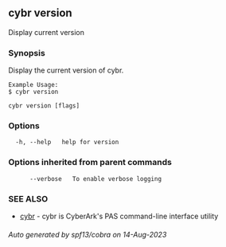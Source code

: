 ## cybr version

Display current version

### Synopsis

Display the current version of cybr.
	
	Example Usage:
	$ cybr version

```
cybr version [flags]
```

### Options

```
  -h, --help   help for version
```

### Options inherited from parent commands

```
      --verbose   To enable verbose logging
```

### SEE ALSO

* [cybr](cybr.md)	 - cybr is CyberArk's PAS command-line interface utility

###### Auto generated by spf13/cobra on 14-Aug-2023
